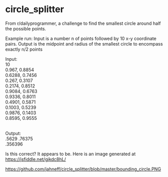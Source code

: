
# circle_splitter
From r/dailyprogrammer, a challenge to find the smallest circle around half the possible points.

Example run:
Input is a number n of points followed by 10 x-y coordinate pairs.
Output is the midpoint and radius of the smallest circle to encompass exactly n/2 points

Input: <br /> 
10 <br />
0.967, 0.8854 <br />
0.6288, 0.7456 <br />
0.267, 0.3107 <br />
0.2174, 0.8512 <br />
0.9084, 0.6763 <br />
0.9336, 0.8011 <br />
0.4901, 0.5871 <br />
0.1003, 0.5239 <br />
0.9876, 0.1403 <br />
0.8595, 0.9555 <br /><br />

Output:  <br />
.5629 .76375 <br />
.356396 <br />

Is this correct? It appears to be. Here is an image generated at https://jsfiddle.net/gjkdc8hL/ <br />


https://github.com/jahneff/circle_splitter/blob/master/bounding_circle.PNG
